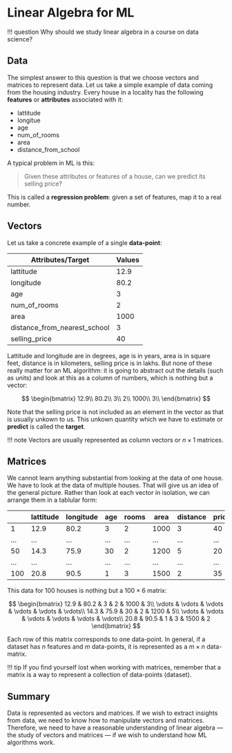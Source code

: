 # Linear Algebra for ML

!!! question
	Why should we study linear algebra in a course on data science?

## Data

The simplest answer to this question is that we choose vectors and matrices to represent data. Let us take a simple example of data coming from the housing industry. Every house in a locality has the following **features** or **attributes** associated with it:

- lattitude
- longitue
- age
- num_of_rooms
- area
- distance_from_school

A typical problem in ML is this:

> Given these attributes or features of a house, can we predict its selling price?

This is called a **regression problem**: given a set of features, map it to a real number. 



## Vectors

Let us take a concrete example of a single **data-point**:

| Attributes/Target            | Values |
| ---------------------------- | ------ |
| lattitude                    | 12.9   |
| longitude                    | 80.2   |
| age                          | 3      |
| num_of_rooms                 | 2      |
| area                         | 1000   |
| distance_from_nearest_school | 3      |
| selling_price                | 40     |



Lattitude and longitude are in degrees, age is in years, area is in square feet, distance is in kilometers, selling price is in lakhs. But none of these really matter for an ML algorithm: it is going to abstract out the details (such as units) and look at this as a column of numbers, which is nothing but a vector:


$$
\begin{bmatrix}
12.9\\
80.2\\
3\\
2\\
1000\\
3\\
\end{bmatrix}
$$


Note that the selling price is not included as an element in the vector as that is usually unkown to us. This unkown quantity which we have to estimate or **predict** is called the **target**. 

!!! note
	Vectors are usually represented as column vectors or $n \times 1$ matrices.

## Matrices

We cannot learn anything substantial from looking at the data of one house. We have to look at the data of multiple houses. That will give us an idea of the general picture. Rather than look at each vector in isolation, we can arrange them in a tablular form:



|      | lattitude | longitude | age  | rooms | area | distance | price |
| ---- | --------- | --------- | ---- | ----- | ---- | -------- | ----- |
| 1    | 12.9      | 80.2      | 3    | 2     | 1000 | 3        | 40    |
| …    | …         | …         | …    | …     | …    | …        | …     |
| 50   | 14.3      | 75.9      | 30   | 2     | 1200 | 5        | 20    |
| …    | …         | …         | …    | …     | …    | …        | …     |
| 100  | 20.8      | 90.5      | 1    | 3     | 1500 | 2        | 35    |



This data for $100$ houses is nothing but a $100 \times 6$ matrix:


$$
\begin{bmatrix}
12.9 & 80.2 & 3 & 2 & 1000 & 3\\
\vdots & \vdots & \vdots & \vdots & \vdots & \vdots\\
14.3 & 75.9 & 30 & 2 & 1200 & 5\\
\vdots & \vdots & \vdots & \vdots & \vdots & \vdots\\
20.8 & 90.5 & 1 & 3 & 1500 & 2
\end{bmatrix}
$$

Each row of this matrix corresponds to one data-point. In general, if a dataset has $n$ features and $m$ data-points, it is represented as a $m \times n$ data-matrix.

!!! tip
    If you find yourself lost when working with matrices, remember that a matrix is a way to represent a collection of data-points (dataset).



## Summary

Data is represented as vectors and matrices. If we wish to extract insights from data, we need to know how to manipulate vectors and matrices. Therefore, we need to have a reasonable understanding of linear algebra — the study of vectors and matrices — if we wish to understand how ML algorithms work.

